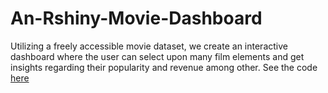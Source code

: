 # An-Rshiny-Movie-Dashboard
Utilizing a freely accessible movie dataset, we create an interactive dashboard where the user can select upon many film elements and get insights regarding their popularity and revenue among other.
See the code [here](https://github.com/stavralf/An-Rshiny-Movie-Dashboard/blob/main/myapp/app.R)
